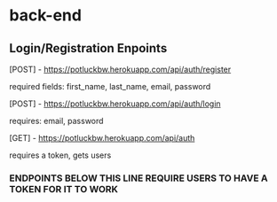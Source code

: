 # back-end

## Login/Registration Enpoints

[POST] - https://potluckbw.herokuapp.com/api/auth/register

required fields: first_name, last_name, email, password

[POST] - https://potluckbw.herokuapp.com/api/auth/login

requires: email, password

[GET] - https://potluckbw.herokuapp.com/api/auth

requires a token, gets users



### ENDPOINTS BELOW THIS LINE REQUIRE USERS TO HAVE A TOKEN FOR IT TO WORK